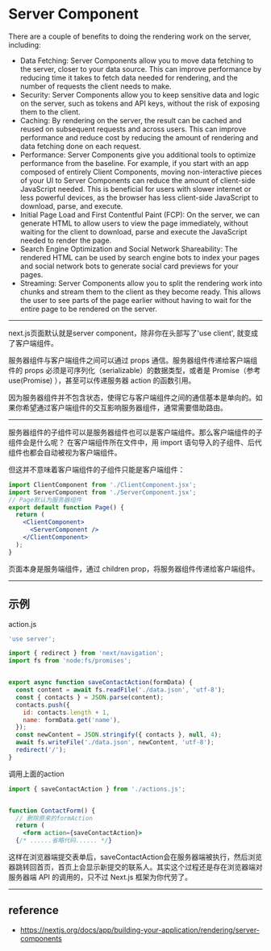 # Server Component
There are a couple of benefits to doing the rendering work on the server, including:

- Data Fetching: Server Components allow you to move data fetching to the server, closer to your data source. This can improve performance by reducing time it takes to fetch data needed for rendering, and the number of requests the client needs to make.
- Security: Server Components allow you to keep sensitive data and logic on the server, such as tokens and API keys, without the risk of exposing them to the client.
- Caching: By rendering on the server, the result can be cached and reused on subsequent requests and across users. This can improve performance and reduce cost by reducing the amount of rendering and data fetching done on each request.
- Performance: Server Components give you additional tools to optimize performance from the baseline. For example, if you start with an app composed of entirely Client Components, moving non-interactive pieces of your UI to Server Components can reduce the amount of client-side JavaScript needed. This is beneficial for users with slower internet or less powerful devices, as the browser has less client-side JavaScript to download, parse, and execute.
- Initial Page Load and First Contentful Paint (FCP): On the server, we can generate HTML to allow users to view the page immediately, without waiting for the client to download, parse and execute the JavaScript needed to render the page.
- Search Engine Optimization and Social Network Shareability: The rendered HTML can be used by search engine bots to index your pages and social network bots to generate social card previews for your pages.
- Streaming: Server Components allow you to split the rendering work into chunks and stream them to the client as they become ready. This allows the user to see parts of the page earlier without having to wait for the entire page to be rendered on the server.

---

next.js页面默认就是server component，除非你在头部写了'use client', 就变成了客户端组件。

服务器组件与客户端组件之间可以通过 props 通信。服务器组件传递给客户端组件的 props 必须是可序列化（serializable）的数据类型，或者是 Promise（参考 use(Promise) ），甚至可以传递服务器 action 的函数引用。

因为服务器组件并不包含状态，使得它与客户端组件之间的通信基本是单向的。如果你希望通过客户端组件的交互影响服务器组件，通常需要借助路由。

---

服务器组件的子组件可以是服务器组件也可以是客户端组件。那么客户端组件的子组件会是什么呢？
在客户端组件所在文件中，用 import 语句导入的子组件、后代组件也都会自动被视为客户端组件。

但这并不意味着客户端组件的子组件只能是客户端组件：
```jsx
import ClientComponent from './ClientComponent.jsx';
import ServerComponent from './ServerComponent.jsx';
// Page默认为服务器组件
export default function Page() {
  return (
    <ClientComponent>
      <ServerComponent />
    </ClientComponent>
  );
}
```
页面本身是服务端组件，通过 children prop，将服务器组件传递给客户端组件。

---

## 示例
action.js
```js
'use server';

import { redirect } from 'next/navigation';
import fs from 'node:fs/promises';


export async function saveContactAction(formData) {
  const content = await fs.readFile('./data.json', 'utf-8');
  const { contacts } = JSON.parse(content);
  contacts.push({
    id: contacts.length + 1,
    name: formData.get('name'),
  });
  const newContent = JSON.stringify({ contacts }, null, 4);
  await fs.writeFile('./data.json', newContent, 'utf-8');
  redirect('/');
}
```

调用上面的action
```jsx
import { saveContactAction } from './actions.js';


function ContactForm() {
  // 删除原来的formAction
  return (
    <form action={saveContactAction}>
  {/* ......省略代码...... */}
```
这样在浏览器端提交表单后，saveContactAction会在服务器端被执行，然后浏览器跳转回首页，首页上会显示新提交的联系人。其实这个过程还是存在浏览器端对服务器端 API 的调用的，只不过 Next.js 框架为你代劳了。

---

## reference
- https://nextjs.org/docs/app/building-your-application/rendering/server-components